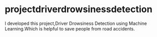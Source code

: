 # projectdriverdrowsinessdetection
I developed this project,Driver Drowsiness Detection using Machine Learning.Which is helpful to save people from road accidents.
